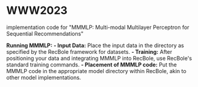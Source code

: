 # WWW2023
implementation code for "MMMLP: Multi-modal Multilayer Perceptron for Sequential Recommendations" 

**Running MMMLP:**
**- Input Data:** Place the input data in the directory as specified by the RecBole framework for datasets.
**- Training:** After positioning your data and integrating MMMLP into RecBole, use RecBole's standard training commands.
**- Placement of MMMLP code:** Put the MMMLP code in the appropriate model directory within RecBole, akin to other model implementations.
